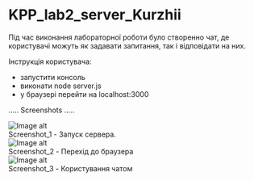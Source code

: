 # KPP_lab2_server_Kurzhii
Під час виконання лабораторної роботи було створенно чат, де користувачі можуть як задавати запитання, так і відповідати на них.

Інструкція користувача:
  - запустити консоль
  - виконати node server.js
  - у браузері перейти на localhost:3000
  
  ..... Screenshots .....<br>
  
  ![Image alt](https://github.com/Valientin/KPP_lab2_server_Kurzhii/raw/master/img/start_server.PNG)<br>
 Screenshot_1 - Запуск сервера.<br>
 ![Image alt](https://github.com/Valientin/KPP_lab2_server_Kurzhii/raw/master/img/chat_1.PNG)<br>
 Screenshot_2 - Перехід до браузера<br>
 ![Image alt](https://github.com/Valientin/KPP_lab2_server_Kurzhii/raw/master/img/chat_2.PNG)<br>
 Screenshot_3 - Користування чатом<br>
